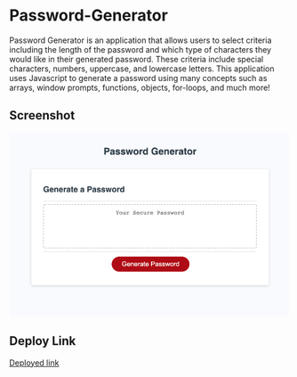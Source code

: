 # Password-Generator

Password Generator is an application that allows users to select criteria including the length of the password and which type of characters they would like in their generated password. These criteria include special characters, numbers, uppercase, and lowercase letters. This application uses Javascript to generate a password using many concepts such as arrays, window prompts, functions, objects, for-loops, and much more!

## Screenshot

![Screenshot](./Assets/password-generator.png)

## Deploy Link

[Deployed link](https://kishanshah98.github.io/Password-Generator/)